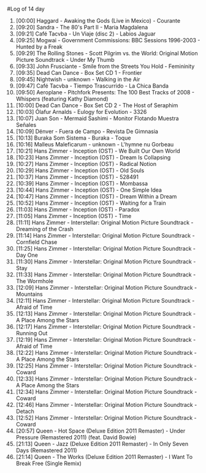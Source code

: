 #Log of 14 day

1. [00:00] Haggard - Awaking the Gods (Live in Mexico) - Courante
1. [09:20] Sandra - The 80's Part II - Maria Magdalena
1. [09:21] Café Tacvba - Un Viaje (disc 2) - Labios Jaguar
1. [09:25] Mogwai - Government Commissions: BBC Sessions 1996-2003 - Hunted by a Freak
1. [09:29] The Rolling Stones - Scott Pilgrim vs. the World: Original Motion Picture Soundtrack - Under My Thumb
1. [09:33] John Frusciante - Smile from the Streets You Hold - Femininity
1. [09:35] Dead Can Dance - Box Set CD 1 - Frontier
1. [09:45] Nightwish - unknown - Walking in the Air
1. [09:47] Café Tacvba - Tiempo Trascurrido - La Chica Banda
1. [09:50] Aeroplane - Pitchfork Presents: The 100 Best Tracks of 2008 - Whispers (featuring Kathy Diamond)
1. [10:00] Dead Can Dance - Box Set CD 2 - The Host of Seraphim
1. [10:03] Ólafur Arnalds - Eulogy for Evolution - 3326
1. [10:07] Juan Son - Mermaid Sashimi - Monitor Flotando Muestra Señales
1. [10:09] Dënver - Fuera de Campo - Revista De Gimnasia
1. [10:13] Buraka Som Sistema - Buraka - Toque
1. [10:16] Malleus Maleficarum - unknown - L'hymne nu Gorbeau
1. [10:21] Hans Zimmer - Inception (OST) - We Built Our Own World
1. [10:23] Hans Zimmer - Inception (OST) - Dream Is Collapsing
1. [10:27] Hans Zimmer - Inception (OST) - Radical Notion
1. [10:29] Hans Zimmer - Inception (OST) - Old Souls
1. [10:37] Hans Zimmer - Inception (OST) - 528491
1. [10:39] Hans Zimmer - Inception (OST) - Mombassa
1. [10:44] Hans Zimmer - Inception (OST) - One Simple Idea
1. [10:47] Hans Zimmer - Inception (OST) - Dream Within a Dream
1. [10:52] Hans Zimmer - Inception (OST) - Waiting for a Train
1. [11:03] Hans Zimmer - Inception (OST) - Paradox
1. [11:05] Hans Zimmer - Inception (OST) - Time
1. [11:11] Hans Zimmer - Interstellar: Original Motion Picture Soundtrack - Dreaming of the Crash
1. [11:14] Hans Zimmer - Interstellar: Original Motion Picture Soundtrack - Cornfield Chase
1. [11:25] Hans Zimmer - Interstellar: Original Motion Picture Soundtrack - Day One
1. [11:30] Hans Zimmer - Interstellar: Original Motion Picture Soundtrack - Stay
1. [11:33] Hans Zimmer - Interstellar: Original Motion Picture Soundtrack - The Wormhole
1. [12:09] Hans Zimmer - Interstellar: Original Motion Picture Soundtrack - Mountains
1. [12:11] Hans Zimmer - Interstellar: Original Motion Picture Soundtrack - Afraid of Time
1. [12:13] Hans Zimmer - Interstellar: Original Motion Picture Soundtrack - A Place Among the Stars
1. [12:17] Hans Zimmer - Interstellar: Original Motion Picture Soundtrack - Running Out
1. [12:19] Hans Zimmer - Interstellar: Original Motion Picture Soundtrack - Afraid of Time
1. [12:22] Hans Zimmer - Interstellar: Original Motion Picture Soundtrack - A Place Among the Stars
1. [12:25] Hans Zimmer - Interstellar: Original Motion Picture Soundtrack - Coward
1. [12:33] Hans Zimmer - Interstellar: Original Motion Picture Soundtrack - A Place Among the Stars
1. [12:34] Hans Zimmer - Interstellar: Original Motion Picture Soundtrack - Coward
1. [12:46] Hans Zimmer - Interstellar: Original Motion Picture Soundtrack - Detach
1. [12:52] Hans Zimmer - Interstellar: Original Motion Picture Soundtrack - Coward
1. [20:57] Queen - Hot Space (Deluxe Edition 2011 Remaster) - Under Pressure (Remastered 2011) (feat. David Bowie)
1. [21:13] Queen - Jazz (Deluxe Edition 2011 Remaster) - In Only Seven Days (Remastered 2011)
1. [21:14] Queen - The Works (Deluxe Edition 2011 Remaster) - I Want To Break Free (Single Remix)
